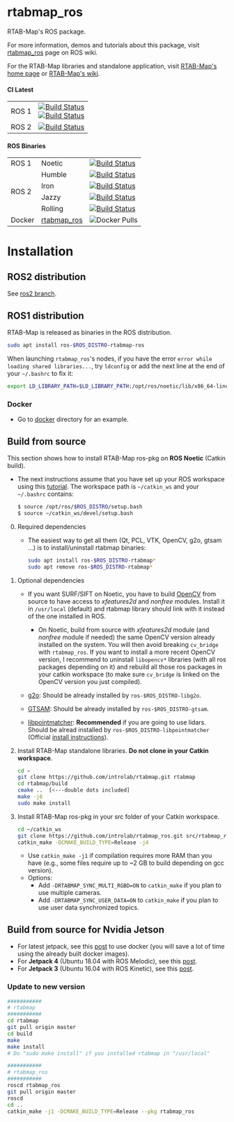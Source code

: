 rtabmap_ros
=======

RTAB-Map's ROS package.

For more information, demos and tutorials about this package, visit [rtabmap_ros](http://wiki.ros.org/rtabmap_ros) page on ROS wiki.

For the RTAB-Map libraries and standalone application, visit [RTAB-Map's home page](http://introlab.github.io/rtabmap) or [RTAB-Map's wiki](https://github.com/introlab/rtabmap/wiki).

#### CI Latest

  <table>
    <tbody>
        <tr>
           <td>ROS 1</td>
           <td><a href="https://github.com/introlab/rtabmap_ros/actions/workflows/ros1.yml"><img src="https://github.com/introlab/rtabmap_ros/actions/workflows/ros1.yml/badge.svg" alt="Build Status"/> <br> <a href="https://github.com/introlab/rtabmap_ros/actions/workflows/docker.yml"><img src="https://github.com/introlab/rtabmap_ros/actions/workflows/docker.yml/badge.svg" alt="Build Status"/>
           </td>
        </tr>
        <tr>
           <td>ROS 2</td>
           <td><a href="https://github.com/introlab/rtabmap_ros/actions/workflows/ros2.yml"><img src="https://github.com/introlab/rtabmap_ros/actions/workflows/ros2.yml/badge.svg" alt="Build Status"/>
           </td>
        </tr>
     </tbody>
  </table>
 
 #### ROS Binaries
 
 <table>
    <tbody>
        <tr>
            <td rowspan="1">ROS 1</td>
            <td>Noetic</td>
            <td><a href="http://build.ros.org/job/Nbin_ufv8_uFv8__rtabmap_ros__ubuntu_focal_arm64__binary/"><img src="http://build.ros.org/buildStatus/icon?job=Nbin_ufv8_uFv8__rtabmap_ros__ubuntu_focal_arm64__binary" alt="Build Status"/></td>
        </tr>
        <tr>
            <td rowspan="4">ROS 2</td>
            <td>Humble</td>
            <td><a href="http://build.ros2.org/job/Hbin_uJ64__rtabmap_ros__ubuntu_jammy_amd64__binary/"><img src="http://build.ros2.org/buildStatus/icon?job=Hbin_uJ64__rtabmap_ros__ubuntu_jammy_amd64__binary" alt="Build Status"/></td>
        </tr>
        <tr>
            <td>Iron</td>
            <td><a href="http://build.ros2.org/job/Ibin_uJ64__rtabmap_ros__ubuntu_jammy_amd64__binary/"><img src="http://build.ros2.org/buildStatus/icon?job=Ibin_uJ64__rtabmap_ros__ubuntu_jammy_amd64__binary" alt="Build Status"/></td>
        </tr>
        <tr>
            <td>Jazzy</td>
            <td><a href="http://build.ros2.org/job/Jbin_uN64__rtabmap_ros__ubuntu_noble_amd64__binary/"><img src="http://build.ros2.org/buildStatus/icon?job=Jbin_uN64__rtabmap_ros__ubuntu_noble_amd64__binary" alt="Build Status"/></td>
        </tr>
        <tr>
            <td>Rolling</td>
            <td><a href="http://build.ros2.org/job/Rbin_uJ64__rtabmap_ros__ubuntu_jammy_amd64__binary/"><img src="http://build.ros2.org/buildStatus/icon?job=Rbin_uJ64__rtabmap_ros__ubuntu_jammy_amd64__binary" alt="Build Status"/></td>
        </tr>
        <tr>
           <td>Docker</td>
           <td>
             <a href="https://hub.docker.com/r/introlab3it/rtabmap_ros">rtabmap_ros</a>
           </td>
           <td><img src="https://img.shields.io/docker/pulls/introlab3it/rtabmap_ros.svg?label=pulls" alt="Docker Pulls"/></td>
        </tr>
    </tbody>
</table>

# Installation 

## ROS2 distribution
See [ros2 branch](https://github.com/introlab/rtabmap_ros/tree/ros2#rtabmap_ros).

## ROS1 distribution 
RTAB-Map is released as binaries in the ROS distribution.

```bash
sudo apt install ros-$ROS_DISTRO-rtabmap-ros
```

When launching `rtabmap_ros`'s nodes, if you have the error `error while loading shared libraries...`, try `ldconfig` or add the next line at the end of your `~/.bashrc` to fix it:
    
```bash
export LD_LIBRARY_PATH=$LD_LIBRARY_PATH:/opt/ros/noetic/lib/x86_64-linux-gnu
```

### Docker

* Go to [docker](https://github.com/introlab/rtabmap_ros/tree/master/docker) directory for an example.


## Build from source
This section shows how to install RTAB-Map ros-pkg on **ROS Noetic** (Catkin build).

* The next instructions assume that you have set up your ROS workspace using this [tutorial](http://wiki.ros.org/catkin/Tutorials/create_a_workspace). The workspace path is `~/catkin_ws` and your `~/.bashrc` contains:
 
    ```bash
    $ source /opt/ros/$ROS_DISTRO/setup.bash
    $ source ~/catkin_ws/devel/setup.bash
    ```

 0. Required dependencies
     * The easiest way to get all them (Qt, PCL, VTK, OpenCV, g2o, gtsam ...) is to install/uninstall rtabmap binaries:
          ```bash
          sudo apt install ros-$ROS_DISTRO-rtabmap*
          sudo apt remove ros-$ROS_DISTRO-rtabmap*
          ```
 
 1. Optional dependencies
     * If you want SURF/SIFT on Noetic, you have to build [OpenCV]([OpenCV](http://opencv.org/)) from source to have access to *xfeatures2d* and *nonfree* modules. Install it in `/usr/local` (default) and rtabmap library should link with it instead of the one installed in ROS. 
         * On Noetic, build from source with *xfeatures2d* module (and *nonfree* module if needed) the same OpenCV version already installed on the system. You will then avoid breaking `cv_bridge` with `rtabmap_ros`. If you want to install a more recent OpenCV version, I recommend to uninstall `libopencv*` libraries (with all ros packages depending on it) and rebuild all those ros packages in your catkin workspace (to make sure `cv_bridge` is linked on the OpenCV version you just compiled).
  
    * [g2o](https://github.com/RainerKuemmerle/g2o): Should be already installed by `ros-$ROS_DISTRO-libg2o`.

    * [GTSAM](https://gtsam.org/get_started/): Should be already installed by `ros-$ROS_DISTRO-gtsam`.
    
    * [libpointmatcher](https://github.com/ethz-asl/libpointmatcher): **Recommended** if you are going to use lidars. Should be alread installed by `ros-$ROS_DISTRO-libpointmatcher` (Official [install instructions](https://github.com/ethz-asl/libpointmatcher#quick-start)).

2. Install RTAB-Map standalone libraries. **Do not clone in your Catkin workspace**.
    ```bash
    cd ~
    git clone https://github.com/introlab/rtabmap.git rtabmap
    cd rtabmap/build
    cmake ..  [<---double dots included]
    make -j6
    sudo make install
    ```

3. Install RTAB-Map ros-pkg in your src folder of your Catkin workspace.
 
    ```bash
    cd ~/catkin_ws
    git clone https://github.com/introlab/rtabmap_ros.git src/rtabmap_ros
    catkin_make -DCMAKE_BUILD_TYPE=Release -j4
    ```
    * Use `catkin_make -j1` if compilation requires more RAM than you have (e.g., some files require up to ~2 GB to build depending on gcc version).
    * Options:
        * Add `-DRTABMAP_SYNC_MULTI_RGBD=ON` to `catkin_make` if you plan to use multiple cameras.
        * Add `-DRTABMAP_SYNC_USER_DATA=ON` to `catkin_make` if you plan to use user data synchronized topics.

## Build from source for Nvidia Jetson
 * For latest jetpack, see this [post](https://github.com/introlab/rtabmap_ros/issues/943) to use docker (you will save a lot of time using the already built docker images).
 * For **Jetpack 4** (Ubuntu 18.04 with ROS Melodic), see this [post](https://github.com/introlab/rtabmap/issues/427#issuecomment-608052821).
 * For **Jetpack 3** (Ubuntu 16.04 with ROS Kinetic), see this [post](https://github.com/introlab/rtabmap_ros/issues/655).


### Update to new version 

```bash
###########
# rtabmap
###########
cd rtabmap
git pull origin master
cd build
make
make install
# Do "sudo make install" if you installed rtabmap in "/usr/local"

###########
# rtabmap_ros
###########
roscd rtabmap_ros
git pull origin master
roscd
cd ..
catkin_make -j1 -DCMAKE_BUILD_TYPE=Release --pkg rtabmap_ros
```


